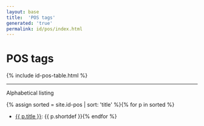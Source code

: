 ```yaml
---
layout: base
title:  'POS tags'
generated: 'true'
permalink: id/pos/index.html
---
```


# POS tags

{% include id-pos-table.html %}

----------

Alphabetical listing

{% assign sorted = site.id-pos | sort: 'title' %}{% for p in sorted %}
* [{{ p.title }}](): {{ p.shortdef }}{% endfor %}
